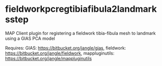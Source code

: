 fieldworkpcregtibiafibula2landmarksstep
==================================
MAP Client plugin for registering a fieldwork tibia-fibula mesh to landmark using a GIAS PCA model

Requires:
GIAS: https://bitbucket.org/jangle/gias,
fieldwork: https://bitbucket.org/jangle/fieldwork,
mappluginutils: https://bitbucket.org/jangle/mappluginutils
